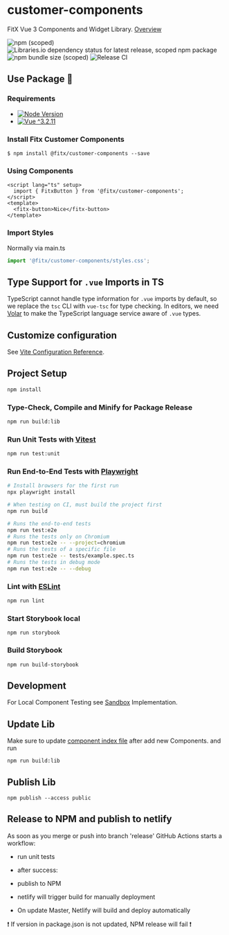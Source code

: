 # customer-components

FitX Vue 3 Components and Widget Library. [Overview](https://customer-components.netlify.app)

![npm (scoped)](https://img.shields.io/npm/v/@fitx/customer-components?style=flat-square)
![Libraries.io dependency status for latest release, scoped npm package](https://img.shields.io/librariesio/release/npm/@fitx/customer-components)
![npm bundle size (scoped)](https://img.shields.io/bundlephobia/min/@fitx/customer-components)
![Release CI](https://github.com/FitX/customer-components/actions/workflows/workflow.yml/badge.svg)

## Use Package 🐨
### Requirements
- [![Node Version](https://img.shields.io/badge/Node-lts%20_v.20_-blue)](.nvmrc)
- [![Vue ^3.2.11](https://img.shields.io/badge/Vue-^3.4-blue)](.package.json)

### Install Fitx Customer Components

```shell
$ npm install @fitx/customer-components --save
```

### Using Components

```vue
<script lang="ts" setup>
  import { FitxButton } from '@fitx/customer-components';
</script>
<template>
  <fitx-button>Nice</fitx-button>
</template>
```

### Import Styles
Normally via main.ts

```js
import '@fitx/customer-components/styles.css';
```

## Type Support for `.vue` Imports in TS

TypeScript cannot handle type information for `.vue` imports by default, so we replace the `tsc` CLI with `vue-tsc` for type checking. In editors, we need [Volar](https://marketplace.visualstudio.com/items?itemName=Vue.volar) to make the TypeScript language service aware of `.vue` types.

## Customize configuration

See [Vite Configuration Reference](https://vitejs.dev/config/).

## Project Setup

```sh
npm install
```

### Type-Check, Compile and Minify for Package Release

```sh
npm run build:lib
```

### Run Unit Tests with [Vitest](https://vitest.dev/)

```sh
npm run test:unit
```

### Run End-to-End Tests with [Playwright](https://playwright.dev)

```sh
# Install browsers for the first run
npx playwright install

# When testing on CI, must build the project first
npm run build

# Runs the end-to-end tests
npm run test:e2e
# Runs the tests only on Chromium
npm run test:e2e -- --project=chromium
# Runs the tests of a specific file
npm run test:e2e -- tests/example.spec.ts
# Runs the tests in debug mode
npm run test:e2e -- --debug
```

### Lint with [ESLint](https://eslint.org/)

```sh
npm run lint
```

### Start Storybook local
```
npm run storybook
```

### Build Storybook
```
npm run build-storybook
```

## Development
For Local Component Testing see [Sandbox](./sandbox/) Implementation.


## Update Lib
Make sure to update [component index file](src/components/index.ts) after add new Components. and run
```
npm run build:lib
```
## Publish Lib
```
npm publish --access public
```

## Release to NPM and publish to netlify
As soon as you merge or push into branch 'release' GitHub Actions starts a workflow:
- run unit tests
- after success:
- publish to NPM
- netlify will trigger build for manually deployment

- On update Master, Netlify will build and deploy automatically

❗ If version in package.json is not updated, NPM release will fail ❗
